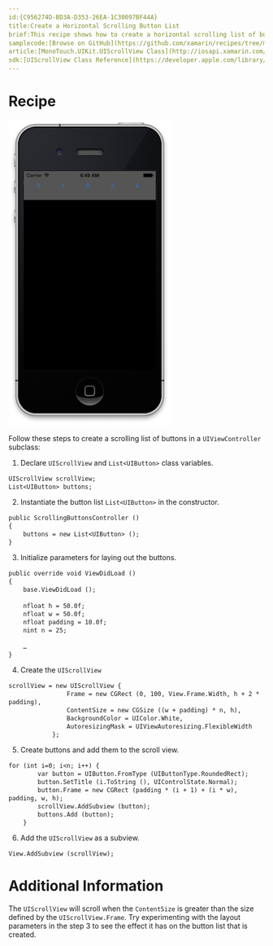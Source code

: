 ```yaml
---
id:{C956274D-BD3A-D353-26EA-1C30097BF44A}  
title:Create a Horizontal Scrolling Button List  
brief:This recipe shows how to create a horizontal scrolling list of buttons.  
samplecode:[Browse on GitHub](https://github.com/xamarin/recipes/tree/master/ios/content_controls/scroll_view/create_a_horizontal_scrolling_button_list))  
article:[MonoTouch.UIKit.UIScrollView Class](http://iosapi.xamarin.com/?link=T%3aMonoTouch.UIKit.UIScrollView)  
sdk:[UIScrollView Class Reference](https://developer.apple.com/library/ios/#documentation/UIKit/Reference/UIScrollView_Class/Reference/UIScrollView.html)  
---
```


<a name="Recipe" class="injected"></a>


# Recipe

 [ ![](Images/scrollingbuttons.png)](Images/scrollingbuttons.png)

 Follow these steps to create a scrolling list of buttons in a
`UIViewController` subclass:

1.  Declare `UIScrollView` and `List<UIButton>` class variables.


```
UIScrollView scrollView;
List<UIButton> buttons;
```

<ol start="2">
  <li>Instantiate the button list <code>List&lt;UIButton&gt;</code> in the constructor.</li>
</ol>

```
public ScrollingButtonsController ()
{
	buttons = new List<UIButton> ();
}
```

<ol start="3">
  <li>Initialize parameters for laying out the buttons.</li>
</ol>

```
public override void ViewDidLoad ()
{
	base.ViewDidLoad ();
    
	nfloat h = 50.0f;
	nfloat w = 50.0f;
	nfloat padding = 10.0f;
	nint n = 25;
	
	…
}
```

<ol start="4">
  <li>Create the <code>UIScrollView</code></li>
</ol>

```
scrollView = new UIScrollView {
                Frame = new CGRect (0, 100, View.Frame.Width, h + 2 * padding),
                ContentSize = new CGSize ((w + padding) * n, h),
                BackgroundColor = UIColor.White,
                AutoresizingMask = UIViewAutoresizing.FlexibleWidth
            };
```

<ol start="5">
  <li>Create buttons and add them to the scroll view.</li>
</ol>

```
for (int i=0; i<n; i++) {
		var button = UIButton.FromType (UIButtonType.RoundedRect);
		button.SetTitle (i.ToString (), UIControlState.Normal);
		button.Frame = new CGRect (padding * (i + 1) + (i * w), padding, w, h);
		scrollView.AddSubview (button);
		buttons.Add (button);
	}
```

<ol start="6">
  <li>Add the <code>UIScrollView</code> as a subview.</li>
</ol>

```
View.AddSubview (scrollView);
```

 <a name="Additional_Information" class="injected"></a>


# Additional Information

The `UIScrollView` will scroll when the `ContentSize` is greater than the size
defined by the `UIScrollView.Frame`. Try experimenting with the layout parameters
in the step 3 to see the effect it has on the button list that is created.